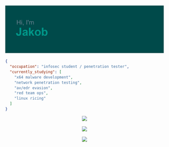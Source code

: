 ![Header](header.png) 

```json
{
  "occupation": "infosec student / penetration tester",
  "currently_studying": [
    "x64 malware development",
    "network penetration testing",
    "av/edr evasion",
    "red team ops",
    "linux ricing"
  ]
}
```
<!--
  "certs": [
    "oscp",
    "aptlabs prolab",
    "cybernetics prolab",
    "rastalabs prolab",
    "zephyr prolab",
    "offshore prolab",
    "dante prolab"
  ]--> 

<p align="center">
  <a href="https://skillicons.dev">
    <img src="https://skillicons.dev/icons?i=c,cpp,cs,py,nim,bash,powershell,php,js&perline=10" />
  </a>
</p>

<!-- # Technologies:
## Languages
![C#](https://img.shields.io/badge/C%23-%23239120.svg?style=flat&logo=c-sharp&logoColor=white) 
![C++](https://img.shields.io/badge/C++-%2300599C.svg?style=flat&logo=c%2B%2B&logoColor=white) 
![C](https://img.shields.io/badge/C-%2300599C.svg?style=flat&logo=c&logoColor=white) 
![Nim](https://img.shields.io/badge/Nim-%23FFE953.svg?style=flat&logo=nim&logoColor=white) 
![Python](https://img.shields.io/badge/Python-3670A0?style=flat&logo=python&logoColor=ffdd54)
![Bash](https://img.shields.io/badge/Bash-%23121011.svg?style=flat&logo=gnu-bash&logoColor=white) 
![JavaScript](https://img.shields.io/badge/JS-%23323330.svg?style=flat&logo=javascript&logoColor=%23F7DF1E) 
![HTML5](https://img.shields.io/badge/HTML5-%23E34F26.svg?style=flat&logo=html5&logoColor=white) 
![CSS3](https://img.shields.io/badge/CSS3-%231572B6.svg?style=flat&logo=css3&logoColor=white) 
![PHP](https://img.shields.io/badge/PHP-%23777BB4.svg?style=flat&logo=php&logoColor=white) -->

<p align="center">
  <a href="https://skillicons.dev">
    <img src="https://github-readme-stats.vercel.app/api?username=jakobfriedl&theme=vue-dark&hide_border=true&include_all_commits=true&bg_color=00000000&hide=issues&show_icons=true&count_private=true&card_width=700" /> 
  </a>
</p>

<p align="center">
  <a href="https://skillicons.dev">
    <img src="https://github-readme-stats.vercel.app/api/top-langs/?username=jakobfriedl&theme=vue-dark&bg_color=00000000&hide_border=true&include_all_commits=true&layout=compact&langs_count=6&exclude_repo=precompiled-binaries,.config,dotfiles&card_width=700" /> 
  </a>
</p>

<!-- ![](https://github-readme-streak-stats.herokuapp.com/?user=jakobfriedl&theme=vue-dark&background=0d1117&hide_border=true)<br/> -->

 

<!-- ![](https://github-profile-trophy.vercel.app/?username=jakobfriedl&theme=oldie&no-frame=true&no-bg=true&margin-w=4) --> 

